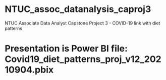 # NTUC_assoc_datanalysis_caproj3
NTUC Associate Data Analyst Capstone Project 3 - COVID-19 link with diet patterns
# Presentation is Power BI file: Covid19_diet_patterns_proj_v12_20210904.pbix
